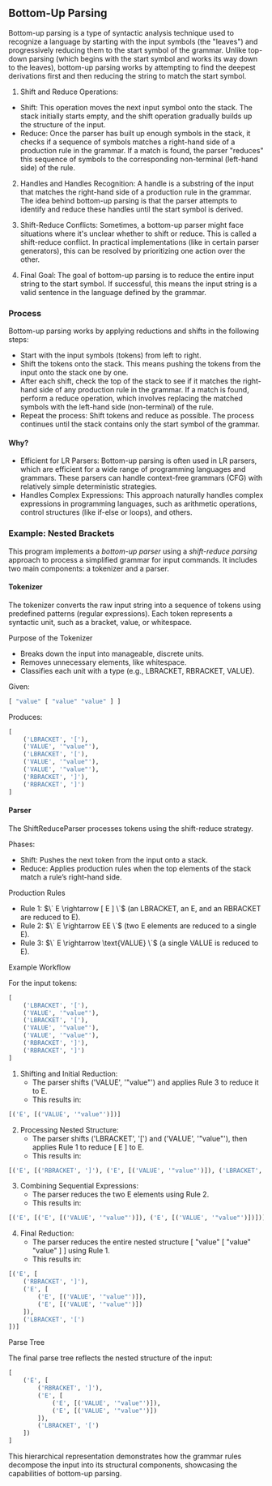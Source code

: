 
## Bottom-Up Parsing

Bottom-up parsing is a type of syntactic analysis technique used to recognize a language by starting with the input symbols (the "leaves") and progressively reducing them to the start symbol of the grammar. Unlike top-down parsing (which begins with the start symbol and works its way down to the leaves), bottom-up parsing works by attempting to find the deepest derivations first and then reducing the string to match the start symbol.

1. Shift and Reduce Operations:
- Shift: This operation moves the next input symbol onto the stack. The stack initially starts empty, and the shift operation gradually builds up the structure of the input.
- Reduce: Once the parser has built up enough symbols in the stack, it checks if a sequence of symbols matches a right-hand side of a production rule in the grammar. If a match is found, the parser "reduces" this sequence of symbols to the corresponding non-terminal (left-hand side) of the rule.

2. Handles and Handles Recognition:
A handle is a substring of the input that matches the right-hand side of a production rule in the grammar. The idea behind bottom-up parsing is that the parser attempts to identify and reduce these handles until the start symbol is derived.

3. Shift-Reduce Conflicts:
Sometimes, a bottom-up parser might face situations where it's unclear whether to shift or reduce. This is called a shift-reduce conflict. In practical implementations (like in certain parser generators), this can be resolved by prioritizing one action over the other.

4. Final Goal:
The goal of bottom-up parsing is to reduce the entire input string to the start symbol. If successful, this means the input string is a valid sentence in the language defined by the grammar.


### Process

Bottom-up parsing works by applying reductions and shifts in the following steps:
- Start with the input symbols (tokens) from left to right.
- Shift the tokens onto the stack. This means pushing the tokens from the input onto the stack one by one.
- After each shift, check the top of the stack to see if it matches the right-hand side of any production rule in the grammar. If a match is found, perform a reduce operation, which involves replacing the matched symbols with the left-hand side (non-terminal) of the rule.
- Repeat the process: Shift tokens and reduce as possible. The process continues until the stack contains only the start symbol of the grammar.


#### Why?
- Efficient for LR Parsers: Bottom-up parsing is often used in LR parsers, which are efficient for a wide range of programming languages and grammars. These parsers can handle context-free grammars (CFG) with relatively simple deterministic strategies.
- Handles Complex Expressions: This approach naturally handles complex expressions in programming languages, such as arithmetic operations, control structures (like if-else or loops), and others.


### Example: Nested Brackets

This program implements a *bottom-up parser* using a *shift-reduce parsing* approach to
process a simplified grammar for input commands. It includes two main components:
a tokenizer and a parser.

#### Tokenizer

The tokenizer converts the raw input string into a sequence of tokens using predefined
patterns (regular expressions). Each token represents a syntactic unit, such as a bracket,
value, or whitespace.

Purpose of the Tokenizer
- Breaks down the input into manageable, discrete units.
- Removes unnecessary elements, like whitespace.
- Classifies each unit with a type (e.g., LBRACKET, RBRACKET, VALUE).

Given:

```python
[ "value" [ "value" "value" ] ]
```

Produces:

```python
[
    ('LBRACKET', '['),
    ('VALUE', '"value"'),
    ('LBRACKET', '['),
    ('VALUE', '"value"'),
    ('VALUE', '"value"'),
    ('RBRACKET', ']'),
    ('RBRACKET', ']')
]
```

#### Parser

The ShiftReduceParser processes tokens using the shift-reduce strategy.

Phases:
- Shift: Pushes the next token from the input onto a stack.
- Reduce: Applies production rules when the top elements of the stack match a rule’s right-hand side.

Production Rules
* Rule 1: $\` E \rightarrow [ E ] \`$ (an LBRACKET, an E, and an RBRACKET are reduced to E).
* Rule 2: $\` E \rightarrow EE \`$ (two E elements are reduced to a single E).
* Rule 3: $\` E \rightarrow \text{VALUE} \`$ (a single VALUE is reduced to E).

Example Workflow

For the input tokens:

```python
[
    ('LBRACKET', '['),
    ('VALUE', '"value"'),
    ('LBRACKET', '['),
    ('VALUE', '"value"'),
    ('VALUE', '"value"'),
    ('RBRACKET', ']'),
    ('RBRACKET', ']')
]
```

1. Shifting and Initial Reduction:
    - The parser shifts ('VALUE', '"value"') and applies Rule 3 to reduce it to E.
	- This results in:
```python
[('E', [('VALUE', '"value"')])]
```

2. Processing Nested Structure:
	- The parser shifts ('LBRACKET', '[') and ('VALUE', '"value"'), then applies Rule 1 to reduce [ E ] to E.
	- This results in:
```python
[('E', [('RBRACKET', ']'), ('E', [('VALUE', '"value"')]), ('LBRACKET', '[')])]
```

3. Combining Sequential Expressions:
	- The parser reduces the two E elements using Rule 2.
	- This results in:
```python
[('E', [('E', [('VALUE', '"value"')]), ('E', [('VALUE', '"value"')])])]
```

4. Final Reduction:
	- The parser reduces the entire nested structure [ "value" [ "value" "value" ] ] using Rule 1.
	- This results in:
```python
[('E', [
    ('RBRACKET', ']'),
    ('E', [
        ('E', [('VALUE', '"value"')]),
        ('E', [('VALUE', '"value"')])
    ]),
    ('LBRACKET', '[')
])]
```

Parse Tree

The final parse tree reflects the nested structure of the input:
```python
[
    ('E', [
        ('RBRACKET', ']'),
        ('E', [
            ('E', [('VALUE', '"value"')]),
            ('E', [('VALUE', '"value"')])
        ]),
        ('LBRACKET', '[')
    ])
]
```
This hierarchical representation demonstrates how the grammar rules decompose the input
into its structural components, showcasing the capabilities of bottom-up parsing.
